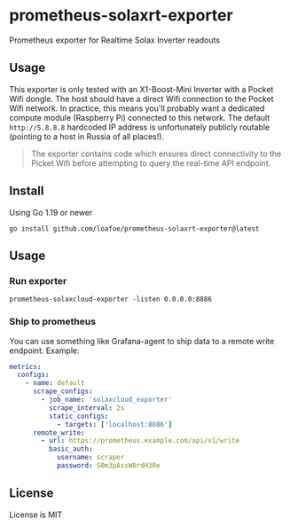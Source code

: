 # prometheus-solaxrt-exporter

Prometheus exporter for Realtime Solax Inverter readouts

## Usage

This exporter is only tested with an X1-Boost-Mini Inverter with a Pocket Wifi dongle. The host should have a direct Wifi connection to the Pocket Wifi network. In practice, this means you'll probably want a dedicated compute module (Raspberry Pi) connected to this network. The default `http://5.8.8.8` hardcoded IP address is unfortunately publicly routable (pointing to a host in Russia of all places!). 

> The exporter contains code which ensures direct connectivity to the Picket Wifi before attempting to query the real-time API endpoint.

## Install

Using Go 1.19 or newer

```shell
go install github.com/loafoe/prometheus-solaxrt-exporter@latest
```

## Usage

### Run exporter

```shell
prometheus-solaxcloud-exporter -listen 0.0.0.0:8886
```

### Ship to prometheus

You can use something like Grafana-agent to ship data to a remote write endpoint. Example:

```yml
metrics:
  configs:
    - name: default
      scrape_configs:
        - job_name: 'solaxcloud_exporter'
          scrape_interval: 2s
          static_configs:
            - targets: ['localhost:8886']
      remote_write:
        - url: https://prometheus.example.com/api/v1/write
          basic_auth:
            username: scraper
            password: S0m3pAssW0rdH3Re
```

## License

License is MIT
